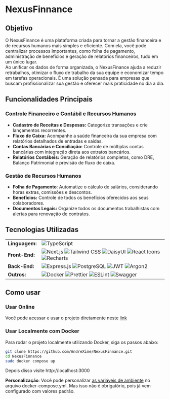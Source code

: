 # NexusFinnance

## **Objetivo**
O NexusFinance é uma plataforma criada para tornar a gestão financeira e de recursos humanos mais simples e eficiente. Com ela, você pode centralizar processos importantes, como folha de pagamento, administração de benefícios e geração de relatórios financeiros, tudo em um único lugar.  
Ao unificar os dados de forma organizada, o NexusFinance ajuda a reduzir retrabalhos, otimizar o fluxo de trabalho da sua equipe e economizar tempo em tarefas operacionais. É uma solução pensada para empresas que buscam profissionalizar sua gestão e oferecer mais praticidade no dia a dia.

## **Funcionalidades Principais**
### **Controle Financeiro e Contábil e Recursos Humanos**
- **Cadastro de Receitas e Despesas:** Categorize transações e crie lançamentos recorrentes.
- **Fluxo de Caixa:** Acompanhe a saúde financeira da sua empresa com relatórios detalhados de entradas e saídas.
- **Contas Bancárias e Conciliação:** Controle de múltiplas contas bancárias com integração direta aos extratos bancários.
- **Relatórios Contábeis:** Geração de relatórios completos, como DRE, Balanço Patrimonial e previsão de fluxo de caixa.

### **Gestão de Recursos Humanos**
- **Folha de Pagamento**: Automatize o cálculo de salários, considerando horas extras, comissões e descontos.
- **Benefícios:** Controle de todos os benefícios oferecidos aos seus colaboradores.
- **Documentos Legais:** Organize todos os documentos trabalhistas com alertas para renovação de contratos.


## **Tecnologias Utilizadas**

<table>
  <tr>
    <td><strong>Linguagem:</strong></td>
    <td><img src="https://img.shields.io/badge/TypeScript-%23007ACC.svg?style=flat&logo=typescript&logoColor=white" alt="TypeScript"></td>
  </tr>
  <tr>
    <td><strong>Front-End:</strong></td>
    <td>
      <img src="https://img.shields.io/badge/Next.js-%23000000.svg?style=flat&logo=next.js&logoColor=white" alt="Next.js">
      <img src="https://img.shields.io/badge/Tailwind%20CSS-%2338B2AC.svg?style=flat&logo=tailwind-css&logoColor=white" alt="Tailwind CSS">
      <img src="https://img.shields.io/badge/DaisyUI-%23711FDC.svg?style=flat&logo=daisyui&logoColor=white" alt="DaisyUI">
      <img src="https://img.shields.io/badge/React%20Icons-%230089CE.svg?style=flat&logo=iconify&logoColor=white" alt="React Icons">
      <img src="https://img.shields.io/badge/Recharts-%235A29E4.svg?style=flat&logo=soundcharts&logoColor=white" alt="Recharts">
    </td>
  </tr>
  <tr>
    <td><strong>Back-End:</strong></td>
    <td>
      <img src="https://img.shields.io/badge/Express.js-%23404D59.svg?style=flat&logo=express&logoColor=white" alt="Express.js">
      <img src="https://img.shields.io/badge/PostgreSQL-%23336791.svg?style=flat&logo=postgresql&logoColor=white" alt="PostgreSQL">
      <img src="https://img.shields.io/badge/JWT-%23A41E11.svg?style=flat&logo=jsonwebtokens&logoColor=white" alt="JWT">
      <img src="https://img.shields.io/badge/Argon2-%23FFA726.svg?style=flat&logo=enpass" alt="Argon2">
    </td>
  </tr>
  <tr>
    <td><strong>Outros:</strong></td>
    <td>
      <img src="https://img.shields.io/badge/Docker-%230db7ed.svg?style=flat&logo=docker&logoColor=white" alt="Docker">
      <img src="https://img.shields.io/badge/Prettier-%23F7B93E.svg?style=flat&logo=prettier&logoColor=white" alt="Prettier">
      <img src="https://img.shields.io/badge/ESLint-%234B32C3.svg?style=flat&logo=eslint&logoColor=white" alt="ESLint">
      <img src="https://img.shields.io/badge/Swagger-%23Clojure.svg?style=flat&logo=swagger&logoColor=white" alt="Swagger">
    </td>
  </tr>
</table>



## **Como usar**
### Usar Online

Você pode acessar e usar o projeto diretamente neste [link](https://nexusfinnance.vercel.app)

### Usar Localmente com Docker
Para rodar o projeto localmente utilizando Docker, siga os passos abaixo:
```bash
git clone https://github.com/AndreXime/NexusFinnance.git
cd NexusFinnance
sudo docker compose up
```
Depois disso visite http://localhost:3000  

**Personalização**: Você pode personalizar [as variáveis de ambiente](Environment.md) no arquivo docker-compose.yml. Mas isso não é obrigatório, pois já vem configurado com valores padrão.